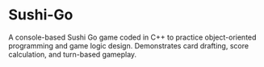 # Sushi-Go
A console-based Sushi Go game coded in C++ to practice object-oriented programming and game logic design. Demonstrates card drafting, score calculation, and turn-based gameplay.
